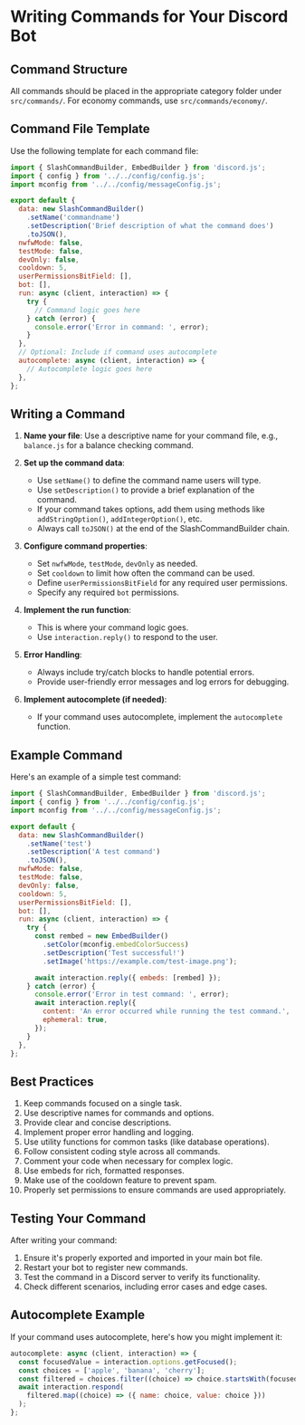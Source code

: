 # Writing Commands for Your Discord Bot

## Command Structure

All commands should be placed in the appropriate category folder under `src/commands/`. For economy commands, use `src/commands/economy/`.

## Command File Template

Use the following template for each command file:

```javascript
import { SlashCommandBuilder, EmbedBuilder } from 'discord.js';
import { config } from '../../config/config.js';
import mconfig from '../../config/messageConfig.js';

export default {
  data: new SlashCommandBuilder()
    .setName('commandname')
    .setDescription('Brief description of what the command does')
    .toJSON(),
  nwfwMode: false,
  testMode: false,
  devOnly: false,
  cooldown: 5,
  userPermissionsBitField: [],
  bot: [],
  run: async (client, interaction) => {
    try {
      // Command logic goes here
    } catch (error) {
      console.error('Error in command: ', error);
    }
  },
  // Optional: Include if command uses autocomplete
  autocomplete: async (client, interaction) => {
    // Autocomplete logic goes here
  },
};
```

## Writing a Command

1. **Name your file**: Use a descriptive name for your command file, e.g., `balance.js` for a balance checking command.

2. **Set up the command data**:

   - Use `setName()` to define the command name users will type.
   - Use `setDescription()` to provide a brief explanation of the command.
   - If your command takes options, add them using methods like `addStringOption()`, `addIntegerOption()`, etc.
   - Always call `toJSON()` at the end of the SlashCommandBuilder chain.

3. **Configure command properties**:

   - Set `nwfwMode`, `testMode`, `devOnly` as needed.
   - Set `cooldown` to limit how often the command can be used.
   - Define `userPermissionsBitField` for any required user permissions.
   - Specify any required `bot` permissions.

4. **Implement the run function**:

   - This is where your command logic goes.
   - Use `interaction.reply()` to respond to the user.

5. **Error Handling**:

   - Always include try/catch blocks to handle potential errors.
   - Provide user-friendly error messages and log errors for debugging.

6. **Implement autocomplete (if needed)**:
   - If your command uses autocomplete, implement the `autocomplete` function.

## Example Command

Here's an example of a simple test command:

```javascript
import { SlashCommandBuilder, EmbedBuilder } from 'discord.js';
import { config } from '../../config/config.js';
import mconfig from '../../config/messageConfig.js';

export default {
  data: new SlashCommandBuilder()
    .setName('test')
    .setDescription('A test command')
    .toJSON(),
  nwfwMode: false,
  testMode: false,
  devOnly: false,
  cooldown: 5,
  userPermissionsBitField: [],
  bot: [],
  run: async (client, interaction) => {
    try {
      const rembed = new EmbedBuilder()
        .setColor(mconfig.embedColorSuccess)
        .setDescription('Test successful!')
        .setImage('https://example.com/test-image.png');

      await interaction.reply({ embeds: [rembed] });
    } catch (error) {
      console.error('Error in test command: ', error);
      await interaction.reply({
        content: 'An error occurred while running the test command.',
        ephemeral: true,
      });
    }
  },
};
```

## Best Practices

1. Keep commands focused on a single task.
2. Use descriptive names for commands and options.
3. Provide clear and concise descriptions.
4. Implement proper error handling and logging.
5. Use utility functions for common tasks (like database operations).
6. Follow consistent coding style across all commands.
7. Comment your code when necessary for complex logic.
8. Use embeds for rich, formatted responses.
9. Make use of the cooldown feature to prevent spam.
10. Properly set permissions to ensure commands are used appropriately.

## Testing Your Command

After writing your command:

1. Ensure it's properly exported and imported in your main bot file.
2. Restart your bot to register new commands.
3. Test the command in a Discord server to verify its functionality.
4. Check different scenarios, including error cases and edge cases.

## Autocomplete Example

If your command uses autocomplete, here's how you might implement it:

```javascript
autocomplete: async (client, interaction) => {
  const focusedValue = interaction.options.getFocused();
  const choices = ['apple', 'banana', 'cherry'];
  const filtered = choices.filter((choice) => choice.startsWith(focusedValue));
  await interaction.respond(
    filtered.map((choice) => ({ name: choice, value: choice }))
  );
};
```

